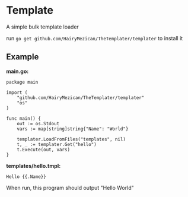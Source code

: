 # Template

A simple bulk template loader

run `go get github.com/HairyMezican/TheTemplater/templater` to install it

## Example

**main.go:**

	package main

	import (
		"github.com/HairyMezican/TheTemplater/templater"
		"os"
	)

	func main() {
		out := os.Stdout
		vars := map[string]string{"Name": "World"}

		templater.LoadFromFiles("templates", nil)
		t, _ := templater.Get("hello")
		t.Execute(out, vars)
	}
  
  
**templates/hello.tmpl:**
	
	Hello {{.Name}}
	

When run, this program should output "Hello World"